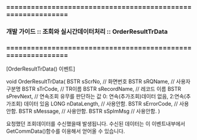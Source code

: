 ### ============================================================
### 개발 가이드 :: 조회와 실시간데이터처리 :: OrderResultTrData
### ============================================================



[OrderResultTrData() 이벤트]

void OrderResultTrData(
BSTR sScrNo,       // 화면번호
BSTR sRQName,      // 사용자 구분명
BSTR sTrCode,      // TR이름
BSTR sRecordName,  // 레코드 이름
BSTR sPrevNext,    // 연속조회 유무를 판단하는 값 0: 연속(추가조회)데이터 없음, 2:연속(추가조회) 데이터 있음
LONG nDataLength,  // 사용안함.
BSTR sErrorCode,   // 사용안함.
BSTR sMessage,     // 사용안함.
BSTR sSplmMsg     // 사용안함.
)

요청했던 조회데이터를 수신했을때 발생됩니다.
수신된 데이터는 이 이벤트내부에서 GetCommData()함수를 이용해서 얻어올 수 있습니다.
